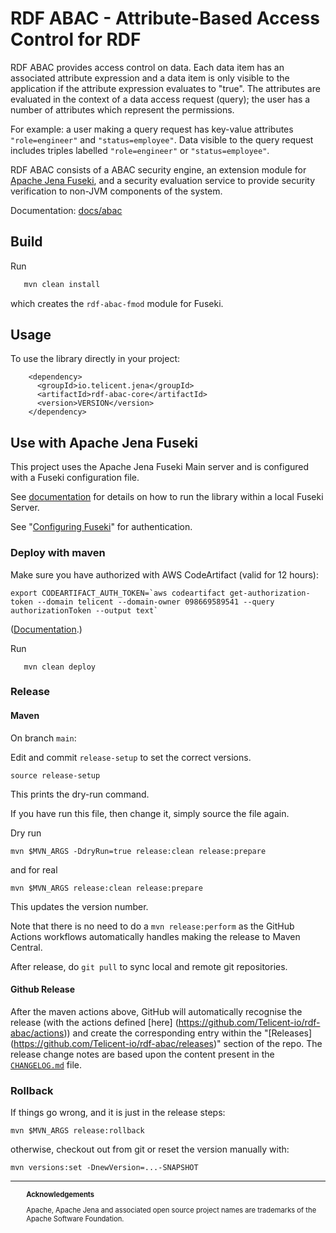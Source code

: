 # RDF ABAC - Attribute-Based Access Control for RDF

RDF ABAC provides access control on data. Each data item has an associated attribute
expression and a data item is only visible to the application if the attribute
expression evaluates to "true".  The attributes are evaluated in the context of a data access
request (query); the user has a number of attributes which represent the
permissions. 

For example: a user making a query request has key-value attributes `"role=engineer"` and
`"status=employee"`. Data visible to the query request includes triples labelled
`"role=engineer"` or `"status=employee"`.

RDF ABAC consists of a ABAC security engine, 
an extension module for [Apache Jena Fuseki](https://jena.apache.org/documentation/fuseki2/),
and a security evaluation service to provide security verification
to non-JVM components of the system.

Documentation: [docs/abac](./docs/abac.md)

## Build

Run
```bash
   mvn clean install
```

which creates the `rdf-abac-fmod` module for Fuseki.

## Usage

To use the library directly in your project:

```
    <dependency>
      <groupId>io.telicent.jena</groupId>
      <artifactId>rdf-abac-core</artifactId>
      <version>VERSION</version>
    </dependency>
```

## Use with Apache Jena Fuseki
This project uses the Apache Jena Fuseki Main server and is configured with a
Fuseki configuration file.

See [documentation](docs/abac-fuseki-server.md) for details on how to run the library within a local Fuseki Server.

See "[Configuring Fuseki](https://jena.apache.org/documentation/fuseki2/fuseki-configuration.html)"
for authentication.

### Deploy with maven

Make sure you have authorized with AWS CodeArtifact (valid for 12 hours):

```
export CODEARTIFACT_AUTH_TOKEN=`aws codeartifact get-authorization-token --domain telicent --domain-owner 098669589541 --query authorizationToken --output text`
```

([Documentation](https://eu-west-2.console.aws.amazon.com/codesuite/codeartifact/d/098669589541/telicent/r/telicent-code-artifacts?packages-meta=eyJmIjp7fSwicyI6e30sIm4iOjIwLCJpIjowfQ&region=eu-west-2#).)

Run
```
   mvn clean deploy
```

### Release
#### Maven
On branch `main`:

Edit and commit `release-setup` to set the correct versions.

```
source release-setup
```
This prints the dry-run command.

If you have run this file, then change it, simply source the file again.

Dry run 
```
mvn $MVN_ARGS -DdryRun=true release:clean release:prepare
```

and for real

```
mvn $MVN_ARGS release:clean release:prepare
```

This updates the version number.

Note that there is no need to do a `mvn release:perform` as the GitHub Actions workflows automatically handles making
the release to Maven Central.

After release, do `git pull` to sync local and remote git repositories.

#### Github Release

After the maven actions above, GitHub will automatically recognise the release (with the actions defined [here]
(https://github.com/Telicent-io/rdf-abac/actions)) and create the corresponding entry within the "[Releases]
(https://github.com/Telicent-io/rdf-abac/releases)" 
section of the repo.  The release change notes are based upon the content present in the [`CHANGELOG.md`](CHANGELOG.md)
file.


### Rollback

If things go wrong, and it is just in the release steps:

```
mvn $MVN_ARGS release:rollback
```

otherwise, checkout out from git or reset the version manually with:

```
mvn versions:set -DnewVersion=...-SNAPSHOT
```

---
<div style="margin-left:5%; font-size: 80%;">
  <p>
  <b>Acknowledgements</b>
  </p><p>
  Apache, Apache Jena and associated open source project names are trademarks of the Apache Software Foundation.
  </p>
</div>
